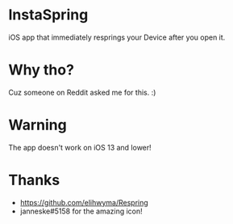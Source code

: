 # InstaSpring
iOS app that immediately resprings your Device after you open it.

# Why tho?
Cuz someone on Reddit asked me for this. :)

# Warning
The app doesn't work on iOS 13 and lower!

# Thanks
- https://github.com/elihwyma/Respring
- janneske#5158 for the amazing icon!

